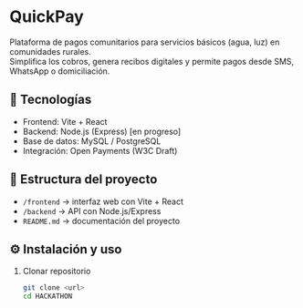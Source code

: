 # QuickPay

Plataforma de pagos comunitarios para servicios básicos (agua, luz) en comunidades rurales.  
Simplifica los cobros, genera recibos digitales y permite pagos desde SMS, WhatsApp o domiciliación.

## 🚀 Tecnologías
- Frontend: Vite + React
- Backend: Node.js (Express) [en progreso]
- Base de datos: MySQL / PostgreSQL
- Integración: Open Payments (W3C Draft)

## 📂 Estructura del proyecto
- `/frontend` → interfaz web con Vite + React  
- `/backend` → API con Node.js/Express  
- `README.md` → documentación del proyecto  

## ⚙️ Instalación y uso
1. Clonar repositorio  
   ```bash
   git clone <url>
   cd HACKATHON
